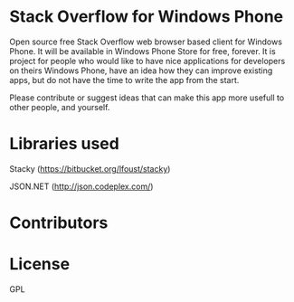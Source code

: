 Stack Overflow for Windows Phone
================

Open source free Stack Overflow web browser based client for Windows Phone. It will be available in Windows Phone Store for free, forever. It is project for people who would like to have nice applications for developers on theirs Windows Phone, have an idea how they can improve existing apps, but do not have the time to write the app from the start.

Please contribute or suggest ideas that can make this app more usefull to other people, and yourself.

Libraries used
===============
Stacky (https://bitbucket.org/lfoust/stacky)

JSON.NET (http://json.codeplex.com/)


Contributors
===============

License
===============
GPL